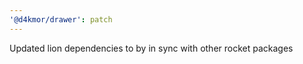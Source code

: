 ```yaml
---
'@d4kmor/drawer': patch
---
```


Updated lion dependencies to by in sync with other rocket packages
